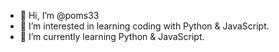 - 👋 Hi, I’m @poms33
- 👀 I’m interested in learning coding with Python & JavaScript.
- 🌱 I’m currently learning Python & JavaScript.

<!---
poms33/poms33 is a ✨ special ✨ repository because its `README.md` (this file) appears on your GitHub profile.
You can click the Preview link to take a look at your changes.
--->
